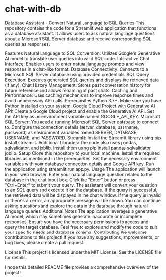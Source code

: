 # chat-with-db

Database Assistant - Convert Natural Language to SQL Queries
This repository contains the code for a Streamlit web application that functions as a database assistant. It allows users to ask natural language questions about a Microsoft SQL Server database and receive corresponding SQL queries as responses.

Features
Natural Language to SQL Conversion: Utilizes Google's Generative AI model to translate user queries into valid SQL code.
Interactive Chat Interface: Enables users to enter natural language prompts and view responses in a chat-like format.
Database Connectivity: Connects to a Microsoft SQL Server database using provided credentials.
SQL Query Execution: Executes generated SQL queries and displays the retrieved data (if any).
Chat History Management: Stores past conversation history for future reference and allows renaming of past chats.
Caching and Performance: Uses caching mechanisms to improve response times and avoid unnecessary API calls.
Prerequisites
Python 3.7+: Make sure you have Python installed on your system.
Google Cloud Project with Generative AI API: Create a Google Cloud project and enable the Generative AI API. Set the API key as an environment variable named GOOGLE_API_KEY.
Microsoft SQL Server: You need a running Microsoft SQL Server database to connect to. Configure the connection details (server, database, username, password) as environment variables named SERVER, DATABASE, USERNAME, and PASSWORD.
Streamlit: Install the Streamlit library using pip install streamlit.
Additional Libraries: The code also uses pandas, sqlvalidator, and joblib. Install them using pip install pandas sqlvalidator joblib.
Setup
Clone this repository to your local machine.
Install the required libraries as mentioned in the prerequisites.
Set the necessary environment variables with your database connection details and Google API key.
Run the application using streamlit run app.py.
Usage
The application will launch in your web browser.
Enter your natural language question related to the database in the chat input box.
Click the "Enter" button or press "Ctrl+Enter" to submit your query.
The assistant will convert your question to an SQL query and execute it on the database.
If the query is successful, the retrieved data will be displayed in the chat window.
If the query is invalid or there's an error, an appropriate message will be shown.
You can continue asking questions and explore the data in the database through natural language queries.
Additional Notes
The application leverages a generative AI model, which may sometimes generate inaccurate or incomplete responses.
Ensure you have the necessary permissions to access and query the target database.
Feel free to explore and modify the code to suit your specific needs and database schema.
Contributing
We welcome contributions to this project! If you have any suggestions, improvements, or bug fixes, please create a pull request.

License
This project is licensed under the MIT License. See the LICENSE file for details.

I hope this detailed README file provides a comprehensive overview of the project!